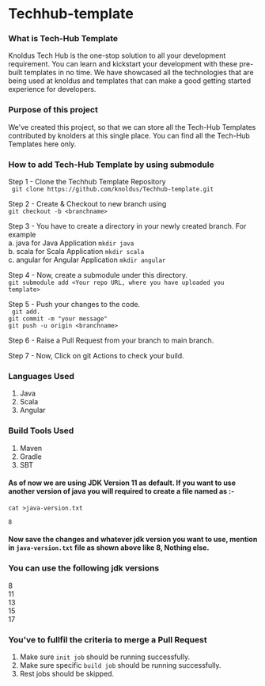# Techhub-template

### What is Tech-Hub Template 
 Knoldus Tech Hub is the one-stop solution to all your development requirement. You can learn and kickstart your development with these pre-built templates in no time. We have showcased all the technologies that are being used at knoldus and templates that can  make a good getting started experience for developers.
 
###  Purpose of this project
We've created this project, so that we can store all the Tech-Hub Templates contributed by knolders at this single place. You can find all the Tech-Hub Templates here only. 

### How to add Tech-Hub Template by using submodule

Step 1 - Clone the Techhub Template Repository
</br>
  ``` git clone https://github.com/knoldus/Techhub-template.git```
  
Step 2 - Create & Checkout to new branch using 
</br>
  ```git checkout -b <branchname> ```
  
Step 3 - You have to create a directory in your newly created branch. 
For example
</br>
a. java for Java Application 
    ```mkdir java```    
b. scala for Scala Application
    ```mkdir scala```    
c. angular for Angular Application
    ```mkdir angular```
  	
Step 4 - Now, create a submodule under this directory.
</br>
	```git submodule add <Your repo URL, where you have uploaded you template>```
	
Step 5 - Push your changes to the code.
</br>
	``` git add.```
</br>
	```git commit -m "your message"```
</br>
	```git push -u origin <branchname>```

Step 6 - Raise a Pull Request from your branch to main branch.

Step 7 - Now, Click on git Actions to check your build. 


### Languages Used 
1. Java
2. Scala
3. Angular

### Build Tools Used 
1. Maven
2. Gradle
3. SBT

#### As of now we are using JDK Version 11 as default. If you want to use another version of java you will required to create a file named as :-

```cat >java-version.txt```
</br>

```8```
#### Now save the changes and whatever jdk version you want to use, mention in ```java-version.txt``` file as shown above like 8, Nothing else.

### You can use the following jdk versions
8
</br>
11
</br>
13
</br>
15
</br>
17

### You've to fullfil the criteria to merge a Pull Request
1. Make sure ```init job``` should be running successfully.
2. Make sure specific ```build job``` should be running successfully.
3. Rest jobs should be skipped.


